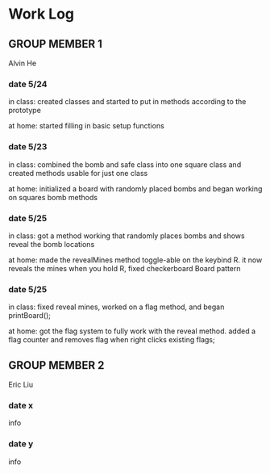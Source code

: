 # Work Log

## GROUP MEMBER 1
Alvin He
### date 5/24
in class: created classes and started to put in methods according to the prototype

at home: started filling in basic setup functions

### date 5/23
in class: combined the bomb and safe class into one square class and created methods usable for just one class

at home: initialized a board with randomly placed bombs and began working on squares bomb methods

### date 5/25
in class: got a method working that randomly places bombs and shows reveal the bomb locations

at home: made the revealMines method toggle-able on the keybind R. it now reveals the mines when you hold R,
fixed checkerboard Board pattern

### date 5/25
in class: fixed reveal mines, worked on a flag method, and began printBoard();

at home: got the flag system to fully work with the reveal method. added a flag counter and removes flag when right clicks existing flags;

## GROUP MEMBER 2
Eric Liu
### date x

info

### date y

info
